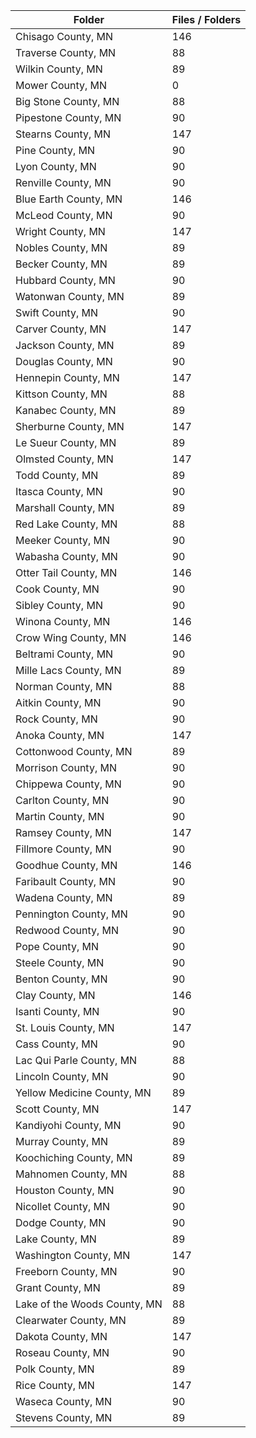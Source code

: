 | Folder                       |   Files / Folders |
|------------------------------|-------------------|
| Chisago County, MN           |               146 |
| Traverse County, MN          |                88 |
| Wilkin County, MN            |                89 |
| Mower County, MN             |                 0 |
| Big Stone County, MN         |                88 |
| Pipestone County, MN         |                90 |
| Stearns County, MN           |               147 |
| Pine County, MN              |                90 |
| Lyon County, MN              |                90 |
| Renville County, MN          |                90 |
| Blue Earth County, MN        |               146 |
| McLeod County, MN            |                90 |
| Wright County, MN            |               147 |
| Nobles County, MN            |                89 |
| Becker County, MN            |                89 |
| Hubbard County, MN           |                90 |
| Watonwan County, MN          |                89 |
| Swift County, MN             |                90 |
| Carver County, MN            |               147 |
| Jackson County, MN           |                89 |
| Douglas County, MN           |                90 |
| Hennepin County, MN          |               147 |
| Kittson County, MN           |                88 |
| Kanabec County, MN           |                89 |
| Sherburne County, MN         |               147 |
| Le Sueur County, MN          |                89 |
| Olmsted County, MN           |               147 |
| Todd County, MN              |                89 |
| Itasca County, MN            |                90 |
| Marshall County, MN          |                89 |
| Red Lake County, MN          |                88 |
| Meeker County, MN            |                90 |
| Wabasha County, MN           |                90 |
| Otter Tail County, MN        |               146 |
| Cook County, MN              |                90 |
| Sibley County, MN            |                90 |
| Winona County, MN            |               146 |
| Crow Wing County, MN         |               146 |
| Beltrami County, MN          |                90 |
| Mille Lacs County, MN        |                89 |
| Norman County, MN            |                88 |
| Aitkin County, MN            |                90 |
| Rock County, MN              |                90 |
| Anoka County, MN             |               147 |
| Cottonwood County, MN        |                89 |
| Morrison County, MN          |                90 |
| Chippewa County, MN          |                90 |
| Carlton County, MN           |                90 |
| Martin County, MN            |                90 |
| Ramsey County, MN            |               147 |
| Fillmore County, MN          |                90 |
| Goodhue County, MN           |               146 |
| Faribault County, MN         |                90 |
| Wadena County, MN            |                89 |
| Pennington County, MN        |                90 |
| Redwood County, MN           |                90 |
| Pope County, MN              |                90 |
| Steele County, MN            |                90 |
| Benton County, MN            |                90 |
| Clay County, MN              |               146 |
| Isanti County, MN            |                90 |
| St. Louis County, MN         |               147 |
| Cass County, MN              |                90 |
| Lac Qui Parle County, MN     |                88 |
| Lincoln County, MN           |                90 |
| Yellow Medicine County, MN   |                89 |
| Scott County, MN             |               147 |
| Kandiyohi County, MN         |                90 |
| Murray County, MN            |                89 |
| Koochiching County, MN       |                89 |
| Mahnomen County, MN          |                88 |
| Houston County, MN           |                90 |
| Nicollet County, MN          |                90 |
| Dodge County, MN             |                90 |
| Lake County, MN              |                89 |
| Washington County, MN        |               147 |
| Freeborn County, MN          |                90 |
| Grant County, MN             |                89 |
| Lake of the Woods County, MN |                88 |
| Clearwater County, MN        |                89 |
| Dakota County, MN            |               147 |
| Roseau County, MN            |                90 |
| Polk County, MN              |                89 |
| Rice County, MN              |               147 |
| Waseca County, MN            |                90 |
| Stevens County, MN           |                89 |